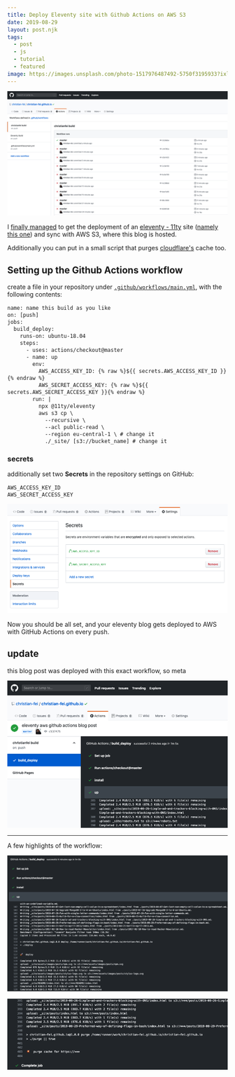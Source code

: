 ```yaml
---
title: Deploy Eleventy site with Github Actions on AWS S3
date: 2019-08-29
layout: post.njk
tags:
  - post
  - js
  - tutorial
  - featured
image: https://images.unsplash.com/photo-1517976487492-5750f3195933?ixlib=rb-1.2.1&ixid=eyJhcHBfaWQiOjEyMDd9&auto=format&fit=crop&w=1350&q=80
---
```


![gh-actions-working.png](/assets/images/posts/eleventy-github-actions-aws/gh-actions-working.png)

I [finally managed](https://twitter.com/christian_fei/status/1167164272096550912) to get the deployment of an [eleventy - 11ty](https://www.11ty.io) site ([namely this one](https://github.com/christian-fei/christian-fei.github.io)) and sync with AWS S3, where this blog is hosted.

Additionally you can put in a small script that purges [cloudflare's](https://www.cloudflare.com) cache too.


## Setting up the Github Actions workflow

create a file in your repository under [`.github/workflows/main.yml`](https://github.com/christian-fei/christian-fei.github.io/blob/master/.github/workflows/main.yml), with the following contents:

```
name: name this build as you like
on: [push]
jobs:
  build_deploy:
    runs-on: ubuntu-18.04
    steps:
      - uses: actions/checkout@master
      - name: up
        env:
          AWS_ACCESS_KEY_ID: {% raw %}${{ secrets.AWS_ACCESS_KEY_ID }}{% endraw %}
          AWS_SECRET_ACCESS_KEY: {% raw %}${{ secrets.AWS_SECRET_ACCESS_KEY }}{% endraw %}
        run: |
          npx @11ty/eleventy
          aws s3 cp \
            --recursive \
            --acl public-read \
            --region eu-central-1 \ # change it
            ./_site/ [s3://bucket_name] # change it
```

### secrets

additionally set two **Secrets** in the repository settings on GitHub:

```
AWS_ACCESS_KEY_ID
AWS_SECRET_ACCESS_KEY
```

![gh-actions-github-secrets.png](/assets/images/posts/eleventy-github-actions-aws/gh-actions-github-secrets.png)

Now you should be all set, and your eleventy blog gets deployed to AWS with GitHub Actions on every push.


## update

this blog post was deployed with this exact workflow, so meta

![gh-actions-deploy-blog-post.png](/assets/images/posts/eleventy-github-actions-aws/gh-actions-deploy-blog-post.png)

---

A few highlights of the workflow:

![gh-actions-build-deploy.png](/assets/images/posts/eleventy-github-actions-aws/gh-actions-build-deploy.png)

![gh-actions-cloudflare-purge-cache.png](/assets/images/posts/eleventy-github-actions-aws/gh-actions-cloudflare-purge-cache.png)

